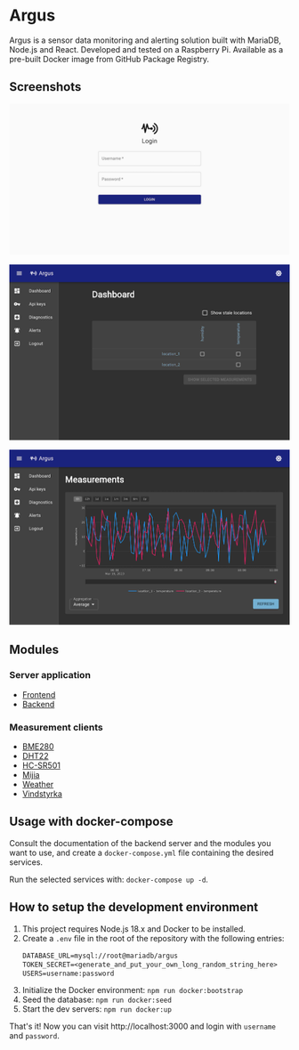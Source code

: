 # Argus

Argus is a sensor data monitoring and alerting solution built with MariaDB, Node.js and React. Developed and tested on a
Raspberry Pi. Available as a pre-built Docker image from GitHub Package Registry.

## Screenshots

![Screenshot of login page](./screenshots/login.png)

![Screenshot of application dashboard](./screenshots/dashboard.png)

![Screenshot of a measurement chart](./screenshots/chart.png)

## Modules

### Server application

- [Frontend](./packages/frontend)
- [Backend](./packages/backend)

### Measurement clients

- [BME280](./packages/clients/bme280)
- [DHT22](./packages/clients/dht22)
- [HC-SR501](./packages/clients/hcsr501)
- [Mijia](./packages/clients/mijia)
- [Weather](./packages/clients/weather)
- [Vindstyrka](./packages/clients/vindstyrka)

## Usage with docker-compose

Consult the documentation of the backend server and the modules you want to use, and create a `docker-compose.yml` file
containing the desired services.

Run the selected services with: `docker-compose up -d`.

## How to setup the development environment

1. This project requires Node.js 18.x and Docker to be installed.
2. Create a `.env` file in the root of the repository with the following entries:
   ```dotenv
   DATABASE_URL=mysql://root@mariadb/argus
   TOKEN_SECRET=<generate_and_put_your_own_long_random_string_here>
   USERS=username:password
   ```
3. Initialize the Docker environment: `npm run docker:bootstrap`
4. Seed the database: `npm run docker:seed`
5. Start the dev servers: `npm run docker:up`

That's it! Now you can visit http://localhost:3000 and login with `username` and `password`.
